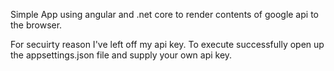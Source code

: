 Simple App using angular and .net core to render contents of google api to the browser. 

For secuirty reason I've left off my api key. To execute successfully open up the appsettings.json file and supply your own api key. 